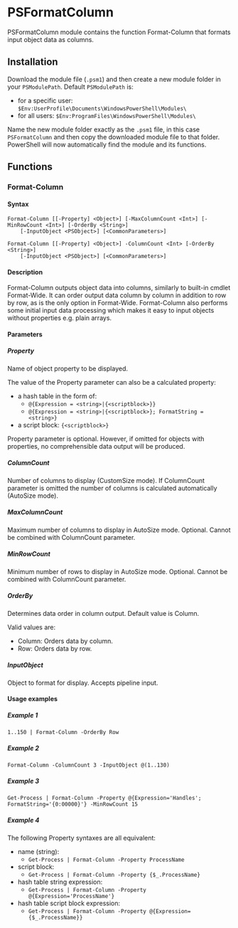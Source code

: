 # PSFormatColumn
PSFormatColumn module contains the function Format-Column that formats input object data as columns.
## Installation
Download the module file (`.psm1`) and then create a new module folder in your `PSModulePath`. Default `PSModulePath` is:

- for a specific user: `$Env:UserProfile\Documents\WindowsPowerShell\Modules\`
- for all users: `$Env:ProgramFiles\WindowsPowerShell\Modules\`

Name the new module folder exactly as the `.psm1` file, in this case `PSFormatColumn` and then copy the downloaded module file to that folder. PowerShell will now automatically find the module and its functions.
## Functions
### Format-Column
#### Syntax
```
Format-Column [[-Property] <Object>] [-MaxColumnCount <Int>] [-MinRowCount <Int>] [-OrderBy <String>]
    [-InputObject <PSObject>] [<CommonParameters>]
```
```
Format-Column [[-Property] <Object>] -ColumnCount <Int> [-OrderBy <String>]
    [-InputObject <PSObject>] [<CommonParameters>]
```
#### Description
Format-Column outputs object data into columns, similarly to built-in cmdlet Format-Wide. It can order output data column by column in addition to row by row, as is the only option in Format-Wide. Format-Column also performs some initial input data processing which makes it easy to input objects without properties e.g. plain arrays.
#### Parameters
##### Property
Name of object property to be displayed.
 
The value of the Property parameter can also be a calculated property:
- a hash table in the form of:
    - `@{Expression = <string>|{<scriptblock>}}`
    - `@{Expression = <string>|{<scriptblock>}; FormatString = <string>}`
- a script block: `{<scriptblock>}`
 
Property parameter is optional. However, if omitted for objects with properties, no comprehensible data output will be produced.
##### ColumnCount
Number of columns to display (CustomSize mode). If ColumnCount parameter is omitted the number of columns is calculated automatically (AutoSize mode).
##### MaxColumnCount
Maximum number of columns to display in AutoSize mode. Optional. Cannot be combined with ColumnCount parameter.
##### MinRowCount
Minimum number of rows to display in AutoSize mode. Optional. Cannot be combined with ColumnCount parameter.
##### OrderBy
Determines data order in column output. Default value is Column.

Valid values are:
- Column: Orders data by column.
- Row: Orders data by row.
##### InputObject
Object to format for display. Accepts pipeline input.
#### Usage examples
##### Example 1
`1..150 | Format-Column -OrderBy Row`
##### Example 2 
`Format-Column -ColumnCount 3 -InputObject @(1..130)`
##### Example 3
`Get-Process | Format-Column -Property @{Expression='Handles'; FormatString='{0:00000}'} -MinRowCount 15`
##### Example 4
The following Property syntaxes are all equivalent:
- name (string):
    - `Get-Process | Format-Column -Property ProcessName`
- script block:
    - `Get-Process | Format-Column -Property {$_.ProcessName}`
- hash table string expression:
    - `Get-Process | Format-Column -Property @{Expression='ProcessName'}`
- hash table script block expression:
    - `Get-Process | Format-Column -Property @{Expression={$_.ProcessName}}`
